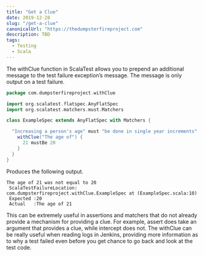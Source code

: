 ```yaml
---
title: "Get a Clue"
date: 2019-12-28
slug: "/get-a-clue"
canonicalUrl: "https://thedumpsterfireproject.com"
description: TBD
tags:
  - Testing
  - Scala
---
```

The withClue function in ScalaTest allows you to prepend an additional message to the test failure exception’s message. The
message is only output on a test failure.

```scala
package com.dumpsterfireproject.withClue

import org.scalatest.flatspec.AnyFlatSpec
import org.scalatest.matchers.must.Matchers

class ExampleSpec extends AnyFlatSpec with Matchers {

  "Increasing a person's age" must "be done in single year increments" in {
    withClue("The age of") {
      21 mustBe 20
    }
  }
}
```

Produces the following output.

```
The age of 21 was not equal to 20
 ScalaTestFailureLocation: com.dumpsterfireproject.withClue.ExampleSpec at (ExampleSpec.scala:10)
 Expected :20
 Actual   :The age of 21
```

This can be extremely useful in assertions and matchers that do not already provide a mechanism for providing a clue. For
example, assert does take an argument that provides a clue, while intercept does not. The withClue can be really useful when
reading logs in Jenkins, providing more information as to why a test failed even before you get chance to go back and look at
the test code. 
